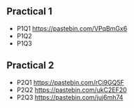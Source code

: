 ## Practical 1
- P1Q1 https://pastebin.com/VPqBmGx6
- P1Q2
- P1Q3
## Practical 2
- P2Q1 https://pastebin.com/rCi9GQ5F
- P2Q2 https://pastebin.com/ukC2EF20
- P2Q3 https://pastebin.com/juj6mh74
